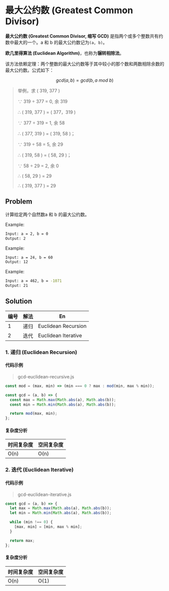 # 最大公约数 (Greatest Common Divisor)

**最大公约数 (Greatest Common Divisor, 缩写 GCD)** 是指两个或多个整数共有约数中最大的一个。a 和 b 的最大公约数记为`(a, b)`。

**欧几里得算法 (Euclidean Algorithm)**，也称为**辗转相除法**。

该方法依赖定理：两个整数的最大公约数等于其中较小的那个数和两数相除余数的最大公约数。公式如下：

$$
gcd(a,b) = gcd(b,a\ mod\ b)
$$

>举例，求 ( 319, 377 )
>
>∵ 319 ÷ 377 = 0, 余 319
>
>∴ ( 319, 377 ) = ( 377，319 )
>
>∵ 377 ÷ 319 = 1, 余 58
>
>∴ ( 377, 319 ) = ( 319, 58 )；
>
>∵ 319 ÷ 58 = 5, 余 29
>
>∴ ( 319, 58 ) = ( 58, 29 )；
>
>∵ 58 ÷ 29 = 2, 余 0
>
>∴ ( 58, 29 ) = 29
>
>∴ ( 319, 377 ) = 29

## Problem

计算给定两个自然数a 和 b 的最大公约数。

Example:

``` bash
Input: a = 2, b = 0
Output: 2
```

Example:

``` bash
Input: a = 24, b = 60
Output: 12
```

Example:

``` bash
Input: a = 462, b = -1071
Output: 21
```

## Solution

| 编号 | 解法 | En                  |
| ---- | ---- | ------------------- |
| 1    | 递归 | Euclidean Recursion |
| 2    | 迭代 | Euclidean Iterative |

### 1. 递归 (Euclidean Recursion)

#### 代码示例

> gcd-euclidean-recursive.js

```js
const mod = (max, min) => (min === 0 ? max : mod(min, max % min));

const gcd = (a, b) => {
  const max = Math.max(Math.abs(a), Math.abs(b));
  const min = Math.min(Math.abs(a), Math.abs(b));

  return mod(max, min);
};
```

#### 复杂度分析

| 时间复杂度 | 空间复杂度 |
| ---------- | ---------- |
| O(n)       | O(n)       |

### 2. 迭代 (Euclidean Iterative)

#### 代码示例

> gcd-euclidean-iterative.js

```js
const gcd = (a, b) => {
  let max = Math.max(Math.abs(a), Math.abs(b));
  let min = Math.min(Math.abs(a), Math.abs(b));

  while (min !== 0) {
    [max, min] = [min, max % min];
  }

  return max;
};
```

#### 复杂度分析

| 时间复杂度 | 空间复杂度 |
| ---------- | ---------- |
| O(n)       | O(1)       |
